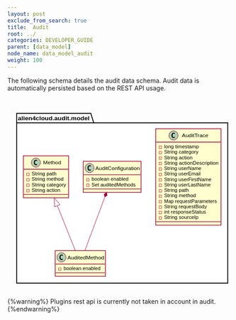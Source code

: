 ```yaml
---
layout: post
exclude_from_search: true
title:  Audit
root: ../
categories: DEVELOPER_GUIDE
parent: [data_model]
node_name: data_model_audit
weight: 100
---
```


The following schema details the audit data schema. Audit data is automatically persisted based on the REST API usage.

<svg xmlns="http://www.w3.org/2000/svg" xmlns:xlink="http://www.w3.org/1999/xlink" height="435px" style="width:533px;height:435px;" version="1.1" viewBox="0 0 533 435" width="533px"><g><polygon fill="#FFFFFF" points="22,24,199,24,206,46.4883,526,46.4883,526,428,22,428,22,24" style="stroke: #000000; stroke-width: 2.0;"/><line style="stroke: #000000; stroke-width: 2.0;" x1="22" x2="206" y1="46.4883" y2="46.4883"/><text fill="#000000" font-family="sans-serif" font-size="14" font-weight="bold" lengthAdjust="spacingAndGlyphs" textLength="171" x="25" y="40.5352">alien4cloud.audit.model</text><rect fill="#FEFECE" height="229.3711" style="stroke: #A80036; stroke-width: 1.5;" width="156" x="354" y="60.5"/><ellipse cx="396.45" cy="76.5" fill="#ADD1B2" rx="11" ry="11" style="stroke: #A80036; stroke-width: 1.0;"/><path d="M399.4231,82.1431 Q398.8421,82.4419 398.2029,82.5913 Q397.5638,82.7407 396.8582,82.7407 Q394.3514,82.7407 393.0315,81.0889 Q391.7117,79.437 391.7117,76.3159 Q391.7117,73.1865 393.0315,71.5347 Q394.3514,69.8828 396.8582,69.8828 Q397.5638,69.8828 398.2112,70.0322 Q398.8587,70.1816 399.4231,70.4805 L399.4231,73.2031 Q398.7923,72.6221 398.1988,72.3523 Q397.6053,72.0825 396.9744,72.0825 Q395.6297,72.0825 394.9449,73.1492 Q394.2601,74.2158 394.2601,76.3159 Q394.2601,78.4077 394.9449,79.4744 Q395.6297,80.541 396.9744,80.541 Q397.6053,80.541 398.1988,80.2712 Q398.7923,80.0015 399.4231,79.4204 Z "/><text fill="#000000" font-family="sans-serif" font-size="12" lengthAdjust="spacingAndGlyphs" textLength="63" x="416.55" y="81.0352">AuditTrace</text><line style="stroke: #A80036; stroke-width: 1.5;" x1="355" x2="509" y1="92.5" y2="92.5"/><rect fill="none" height="6" style="stroke: #C82930; stroke-width: 1.0;" width="6" x="362" y="101.4775"/><text fill="#000000" font-family="sans-serif" font-size="11" lengthAdjust="spacingAndGlyphs" textLength="83" x="374" y="107.1348">long timestamp</text><rect fill="none" height="6" style="stroke: #C82930; stroke-width: 1.0;" width="6" x="362" y="114.4326"/><text fill="#000000" font-family="sans-serif" font-size="11" lengthAdjust="spacingAndGlyphs" textLength="82" x="374" y="120.0898">String category</text><rect fill="none" height="6" style="stroke: #C82930; stroke-width: 1.0;" width="6" x="362" y="127.3877"/><text fill="#000000" font-family="sans-serif" font-size="11" lengthAdjust="spacingAndGlyphs" textLength="68" x="374" y="133.0449">String action</text><rect fill="none" height="6" style="stroke: #C82930; stroke-width: 1.0;" width="6" x="362" y="140.3428"/><text fill="#000000" font-family="sans-serif" font-size="11" lengthAdjust="spacingAndGlyphs" textLength="130" x="374" y="146">String actionDescription</text><rect fill="none" height="6" style="stroke: #C82930; stroke-width: 1.0;" width="6" x="362" y="153.2979"/><text fill="#000000" font-family="sans-serif" font-size="11" lengthAdjust="spacingAndGlyphs" textLength="89" x="374" y="158.9551">String userName</text><rect fill="none" height="6" style="stroke: #C82930; stroke-width: 1.0;" width="6" x="362" y="166.2529"/><text fill="#000000" font-family="sans-serif" font-size="11" lengthAdjust="spacingAndGlyphs" textLength="87" x="374" y="171.9102">String userEmail</text><rect fill="none" height="6" style="stroke: #C82930; stroke-width: 1.0;" width="6" x="362" y="179.208"/><text fill="#000000" font-family="sans-serif" font-size="11" lengthAdjust="spacingAndGlyphs" textLength="113" x="374" y="184.8652">String userFirstName</text><rect fill="none" height="6" style="stroke: #C82930; stroke-width: 1.0;" width="6" x="362" y="192.1631"/><text fill="#000000" font-family="sans-serif" font-size="11" lengthAdjust="spacingAndGlyphs" textLength="111" x="374" y="197.8203">String userLastName</text><rect fill="none" height="6" style="stroke: #C82930; stroke-width: 1.0;" width="6" x="362" y="205.1182"/><text fill="#000000" font-family="sans-serif" font-size="11" lengthAdjust="spacingAndGlyphs" textLength="59" x="374" y="210.7754">String path</text><rect fill="none" height="6" style="stroke: #C82930; stroke-width: 1.0;" width="6" x="362" y="218.0732"/><text fill="#000000" font-family="sans-serif" font-size="11" lengthAdjust="spacingAndGlyphs" textLength="76" x="374" y="223.7305">String method</text><rect fill="none" height="6" style="stroke: #C82930; stroke-width: 1.0;" width="6" x="362" y="231.0283"/><text fill="#000000" font-family="sans-serif" font-size="11" lengthAdjust="spacingAndGlyphs" textLength="126" x="374" y="236.6855">Map requestParameters</text><rect fill="none" height="6" style="stroke: #C82930; stroke-width: 1.0;" width="6" x="362" y="243.9834"/><text fill="#000000" font-family="sans-serif" font-size="11" lengthAdjust="spacingAndGlyphs" textLength="102" x="374" y="249.6406">String requestBody</text><rect fill="none" height="6" style="stroke: #C82930; stroke-width: 1.0;" width="6" x="362" y="256.9385"/><text fill="#000000" font-family="sans-serif" font-size="11" lengthAdjust="spacingAndGlyphs" textLength="100" x="374" y="262.5957">int responseStatus</text><rect fill="none" height="6" style="stroke: #C82930; stroke-width: 1.0;" width="6" x="362" y="269.8936"/><text fill="#000000" font-family="sans-serif" font-size="11" lengthAdjust="spacingAndGlyphs" textLength="82" x="374" y="275.5508">String sourceIp</text><line style="stroke: #A80036; stroke-width: 1.5;" x1="355" x2="509" y1="281.8711" y2="281.8711"/><rect fill="#FEFECE" height="73.9102" style="stroke: #A80036; stroke-width: 1.5;" width="138" x="181" y="138"/><ellipse cx="196" cy="154" fill="#ADD1B2" rx="11" ry="11" style="stroke: #A80036; stroke-width: 1.0;"/><path d="M198.9731,159.6431 Q198.3921,159.9419 197.7529,160.0913 Q197.1138,160.2407 196.4082,160.2407 Q193.9014,160.2407 192.5815,158.5889 Q191.2617,156.937 191.2617,153.8159 Q191.2617,150.6865 192.5815,149.0347 Q193.9014,147.3828 196.4082,147.3828 Q197.1138,147.3828 197.7612,147.5322 Q198.4087,147.6816 198.9731,147.9805 L198.9731,150.7031 Q198.3423,150.1221 197.7488,149.8523 Q197.1553,149.5825 196.5244,149.5825 Q195.1797,149.5825 194.4949,150.6492 Q193.8101,151.7158 193.8101,153.8159 Q193.8101,155.9077 194.4949,156.9744 Q195.1797,158.041 196.5244,158.041 Q197.1553,158.041 197.7488,157.7712 Q198.3423,157.5015 198.9731,156.9204 Z "/><text fill="#000000" font-family="sans-serif" font-size="12" lengthAdjust="spacingAndGlyphs" textLength="106" x="210" y="158.5352">AuditConfiguration</text><line style="stroke: #A80036; stroke-width: 1.5;" x1="182" x2="318" y1="170" y2="170"/><rect fill="none" height="6" style="stroke: #C82930; stroke-width: 1.0;" width="6" x="189" y="178.9775"/><text fill="#000000" font-family="sans-serif" font-size="11" lengthAdjust="spacingAndGlyphs" textLength="88" x="201" y="184.6348">boolean enabled</text><rect fill="none" height="6" style="stroke: #C82930; stroke-width: 1.0;" width="6" x="189" y="191.9326"/><text fill="#000000" font-family="sans-serif" font-size="11" lengthAdjust="spacingAndGlyphs" textLength="105" x="201" y="197.5898">Set auditedMethods</text><line style="stroke: #A80036; stroke-width: 1.5;" x1="182" x2="318" y1="203.9102" y2="203.9102"/><rect fill="#FEFECE" height="99.8203" style="stroke: #A80036; stroke-width: 1.5;" width="108" x="38" y="125"/><ellipse cx="67.85" cy="141" fill="#ADD1B2" rx="11" ry="11" style="stroke: #A80036; stroke-width: 1.0;"/><path d="M70.8231,146.6431 Q70.2421,146.9419 69.6029,147.0913 Q68.9638,147.2407 68.2582,147.2407 Q65.7514,147.2407 64.4315,145.5889 Q63.1117,143.937 63.1117,140.8159 Q63.1117,137.6865 64.4315,136.0347 Q65.7514,134.3828 68.2582,134.3828 Q68.9638,134.3828 69.6112,134.5322 Q70.2587,134.6816 70.8231,134.9805 L70.8231,137.7031 Q70.1923,137.1221 69.5988,136.8523 Q69.0053,136.5825 68.3744,136.5825 Q67.0297,136.5825 66.3449,137.6492 Q65.6601,138.7158 65.6601,140.8159 Q65.6601,142.9077 66.3449,143.9744 Q67.0297,145.041 68.3744,145.041 Q69.0053,145.041 69.5988,144.7712 Q70.1923,144.5015 70.8231,143.9204 Z "/><text fill="#000000" font-family="sans-serif" font-size="12" lengthAdjust="spacingAndGlyphs" textLength="43" x="85.15" y="145.5352">Method</text><line style="stroke: #A80036; stroke-width: 1.5;" x1="39" x2="145" y1="157" y2="157"/><rect fill="none" height="6" style="stroke: #C82930; stroke-width: 1.0;" width="6" x="46" y="165.9775"/><text fill="#000000" font-family="sans-serif" font-size="11" lengthAdjust="spacingAndGlyphs" textLength="59" x="58" y="171.6348">String path</text><rect fill="none" height="6" style="stroke: #C82930; stroke-width: 1.0;" width="6" x="46" y="178.9326"/><text fill="#000000" font-family="sans-serif" font-size="11" lengthAdjust="spacingAndGlyphs" textLength="76" x="58" y="184.5898">String method</text><rect fill="none" height="6" style="stroke: #C82930; stroke-width: 1.0;" width="6" x="46" y="191.8877"/><text fill="#000000" font-family="sans-serif" font-size="11" lengthAdjust="spacingAndGlyphs" textLength="82" x="58" y="197.5449">String category</text><rect fill="none" height="6" style="stroke: #C82930; stroke-width: 1.0;" width="6" x="46" y="204.8428"/><text fill="#000000" font-family="sans-serif" font-size="11" lengthAdjust="spacingAndGlyphs" textLength="68" x="58" y="210.5">String action</text><line style="stroke: #A80036; stroke-width: 1.5;" x1="39" x2="145" y1="216.8203" y2="216.8203"/><rect fill="#FEFECE" height="60.9551" style="stroke: #A80036; stroke-width: 1.5;" width="120" x="114" y="350.5"/><ellipse cx="129" cy="366.5" fill="#ADD1B2" rx="11" ry="11" style="stroke: #A80036; stroke-width: 1.0;"/><path d="M131.9731,372.1431 Q131.3921,372.4419 130.7529,372.5913 Q130.1138,372.7407 129.4082,372.7407 Q126.9014,372.7407 125.5815,371.0889 Q124.2617,369.437 124.2617,366.3159 Q124.2617,363.1865 125.5815,361.5347 Q126.9014,359.8828 129.4082,359.8828 Q130.1138,359.8828 130.7612,360.0322 Q131.4087,360.1816 131.9731,360.4805 L131.9731,363.2031 Q131.3423,362.6221 130.7488,362.3523 Q130.1553,362.0825 129.5244,362.0825 Q128.1797,362.0825 127.4949,363.1492 Q126.8101,364.2158 126.8101,366.3159 Q126.8101,368.4077 127.4949,369.4744 Q128.1797,370.541 129.5244,370.541 Q130.1553,370.541 130.7488,370.2712 Q131.3423,370.0015 131.9731,369.4204 Z "/><text fill="#000000" font-family="sans-serif" font-size="12" lengthAdjust="spacingAndGlyphs" textLength="88" x="143" y="371.0352">AuditedMethod</text><line style="stroke: #A80036; stroke-width: 1.5;" x1="115" x2="233" y1="382.5" y2="382.5"/><rect fill="none" height="6" style="stroke: #C82930; stroke-width: 1.0;" width="6" x="122" y="391.4775"/><text fill="#000000" font-family="sans-serif" font-size="11" lengthAdjust="spacingAndGlyphs" textLength="88" x="134" y="397.1348">boolean enabled</text><line style="stroke: #A80036; stroke-width: 1.5;" x1="115" x2="233" y1="403.4551" y2="403.4551"/><path d="M231.97,224.395 C217.399,263.508 197.354,317.312 185.059,350.3162 " fill="none" style="stroke: #A80036; stroke-width: 1.0;"/><polygon fill="#A80036" points="236.588,212.002,230.7451,216.2281,232.3988,223.247,238.2417,219.0209,236.588,212.002" style="stroke: #A80036; stroke-width: 1.0;"/><path d="M119.264,243.829 C133.768,279.91 150.864,322.441 162.041,350.2492 " fill="none" style="stroke: #A80036; stroke-width: 1.0;"/><polygon fill="none" points="112.71,246.29,111.745,225.123,125.7,241.069,112.71,246.29" style="stroke: #A80036; stroke-width: 1.0;"/></g></svg>

{%warning%}
Plugins rest api is currently not taken in account in audit.
{%endwarning%}
